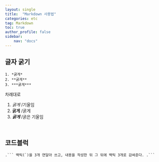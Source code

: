 ```yaml
---
layout: single
title:  "Markdown 사용법"
categories: etc
tag: Markdown
toc: true
author_profile: false
sidebar:
    nav: "docs"
---
```


## 글자 굵기
```
1. *굵게*
2. **굵게**
3. ***굵게***
```
차례대로

1. *굵게* /기울임
2. **굵게** /굵게
3. ***굵게*** /굵은 기울임

<br/>

## 코드블럭
```
.``` 백틱(`)을 3개 연달아 쓰고, 내용을 작성한 뒤 그 뒤에 백틱 3개로 감싸준다. .```
```
